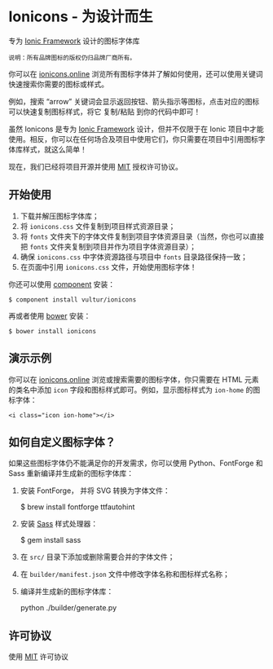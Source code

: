 # Ionicons - 为设计而生


专为 [Ionic Framework](http://ionicframework.online/) 设计的图标字体库

    说明：所有品牌图标的版权仍归品牌厂商所有。

你可以在 [ionicons.online](http://ionicons.online) 浏览所有图标字体并了解如何使用，还可以使用关键词快速搜索你需要的图标或样式。

例如，搜索 “arrow” 关键词会显示返回按钮、箭头指示等图标，点击对应的图标可以快速复制图标样式，将它 复制/粘贴 到你的代码中即可！

虽然 Ionicons 是专为 [Ionic Framework](http://ionicframework.online/) 设计，但并不仅限于在 Ionic 项目中才能使用。相反，你可以在任何场合及项目中使用它们，你只需要在项目中引用图标字体库样式，就这么简单！

现在，我们已经将项目开源并使用 [MIT](http://opensource.org/licenses/MIT) 授权许可协议。


## 开始使用

 1. 下载并解压图标字体库；
 2. 将 `ionicons.css` 文件复制到项目样式资源目录；
 3. 将 `fonts` 文件夹下的字体文件复制到项目字体资源目录（当然，你也可以直接把 `fonts` 文件夹复制到项目并作为项目字体资源目录）；
 4. 确保 `ionicons.css` 中字体资源路径与项目中 `fonts` 目录路径保持一致；
 5. 在页面中引用 `ionicons.css` 文件，开始使用图标字体！

你还可以使用 [component](https://github.com/componentjs/component) 安装：

    $ component install vultur/ionicons
    
再或者使用  [bower](http://bower.io/) 安装：
   
    $ bower install ionicons


## 演示示例

你可以在 [ionicons.online](http://ionicons.online) 浏览或搜索需要的图标字体，你只需要在 HTML 元素的类名中添加 `icon` 字段和图标样式即可。例如，显示图标样式为 `ion-home` 的图标字体：

    <i class="icon ion-home"></i>


## 如何自定义图标字体？

如果这些图标字体仍不能满足你的开发需求，你可以使用 Python、FontForge 和 Sass 重新编译并生成新的图标字体库：

1) 安装 FontForge， 并将 SVG 转换为字体文件：

    $ brew install fontforge ttfautohint

2) 安装 [Sass](http://sass-lang.com/) 样式处理器：

    $ gem install sass

3) 在 `src/` 目录下添加或删除需要合并的字体文件；

4) 在 `builder/manifest.json` 文件中修改字体名称和图标样式名称；

5) 编译并生成新的图标字体库：

    python ./builder/generate.py


## 许可协议

使用 [MIT](http://opensource.org/licenses/MIT) 许可协议



